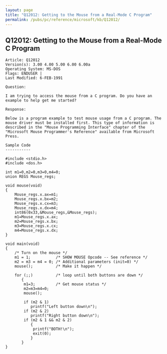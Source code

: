 ```yaml
---
layout: page
title: "Q12012: Getting to the Mouse from a Real-Mode C Program"
permalink: /pubs/pc/reference/microsoft/kb/Q12012/
---
```


## Q12012: Getting to the Mouse from a Real-Mode C Program

	Article: Q12012
	Version(s): 3.00 4.00 5.00 6.00 6.00a
	Operating System: MS-DOS
	Flags: ENDUSER |
	Last Modified: 6-FEB-1991
	
	Question:
	
	I am trying to access the mouse from a C program. Do you have an
	example to help get me started?
	
	Response:
	
	Below is a program example to test mouse usage from a C program. The
	mouse driver must be installed first. This type of information is
	described in the "Mouse Programming Interface" chapter of the
	"Microsoft Mouse Programmer's Reference" available from Microsoft
	Press.
	
	Sample Code
	-----------
	
	#include <stdio.h>
	#include <dos.h>
	
	int m1=0,m2=0,m3=0,m4=0;
	union REGS Mouse_regs;
	
	void mouse(void)
	{
	    Mouse_regs.x.ax=m1;
	    Mouse_regs.x.bx=m2;
	    Mouse_regs.x.cx=m3;
	    Mouse_regs.x.dx=m4;
	    int86(0x33,&Mouse_regs,&Mouse_regs);
	    m1=Mouse_regs.x.ax;
	    m2=Mouse_regs.x.bx;
	    m3=Mouse_regs.x.cx;
	    m4=Mouse_regs.x.dx;
	}
	
	void main(void)
	{
	    /* Turn on the mouse */
	    m1 = 1;           /* SHOW MOUSE Opcode -- See reference */
	    m2 = m3 = m4 = 0; /* Additional parameters (init=0) */
	    mouse();          /* Make it happen */
	
	    for (;;)          /* loop until both buttons are down */
	       {
	        m1=3;         /* Get mouse status */
	        m2=m3=m4=0;
	        mouse();
	
	        if (m2 & 1)
	           printf("Left button down\n");
	        if (m2 & 2)
	           printf("Right button down\n");
	        if (m2 & 1 && m2 & 2)
	           {
	            printf("BOTH!\n");
	            exit(0);
	           }
	       }
	}
